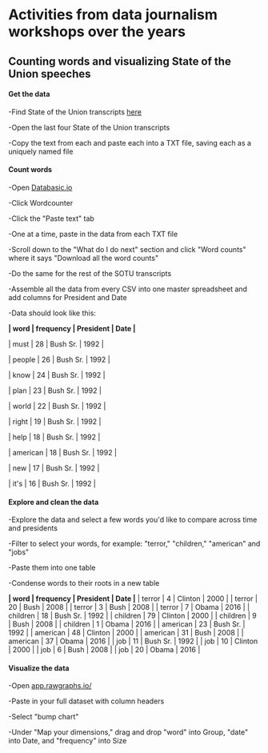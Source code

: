 # Activities from data journalism workshops over the years

## Counting words and visualizing State of the Union speeches

#### Get the data

-Find State of the Union transcripts [here](http://www.presidency.ucsb.edu/sou.php)

-Open the last four State of the Union transcripts

-Copy the text from each and paste each into a TXT file, saving each as a uniquely named file

#### Count words

-Open [Databasic.io](http://databasic.io)

-Click Wordcounter

-Click the "Paste text" tab

-One at a time, paste in the data from each TXT file

-Scroll down to the "What do I do next" section and click "Word counts" where it says "Download all the word counts"

-Do the same for the rest of the SOTU transcripts 

-Assemble all the data from every CSV into one master spreadsheet and add columns for President and Date

-Data should look like this:

**| word | frequency | President | Date |**

| must | 28 | Bush Sr. | 1992 |

| people | 26 | Bush Sr. | 1992 |

| know | 24 | Bush Sr. | 1992 |

| plan | 23 | Bush Sr. | 1992 |

| world | 22 | Bush Sr. | 1992 |

| right | 19 | Bush Sr. | 1992 |

| help | 18 | Bush Sr. | 1992 |

| american | 18 | Bush Sr. | 1992 |

| new | 17 | Bush Sr. | 1992 |

| it's | 16 | Bush Sr. | 1992 |


#### Explore and clean the data

-Explore the data and select a few words you'd like to compare across time and presidents

-Filter to select your words, for example: "terror," "children," "american" and "jobs" 

-Paste them into one table

-Condense words to their roots in a new table


**| word | frequency | President | Date |**
| terror | 4 | Clinton | 2000 |
| terror | 20 | Bush | 2008 |
| terror | 3 | Bush | 2008 |
| terror | 7 | Obama | 2016 |
| children | 18 | Bush Sr. | 1992 |
| children | 79 | Clinton | 2000 |
| children | 9 | Bush | 2008 |
| children | 1 | Obama | 2016 |
| american | 23 | Bush Sr. | 1992 |
| american | 48 | Clinton | 2000 |
| american | 31 | Bush | 2008 |
| american | 37 | Obama | 2016 |
| job | 11 | Bush Sr. | 1992 |
| job | 10 | Clinton | 2000 |
| job | 6 | Bush | 2008 |
| job | 20 | Obama | 2016 |


#### Visualize the data 

-Open [app.rawgraphs.io/](http://app.rawgraphs.io/)

-Paste in your full dataset with column headers

-Select "bump chart"

-Under "Map your dimensions," drag and drop "word" into Group, "date" into Date, and "frequency" into Size




